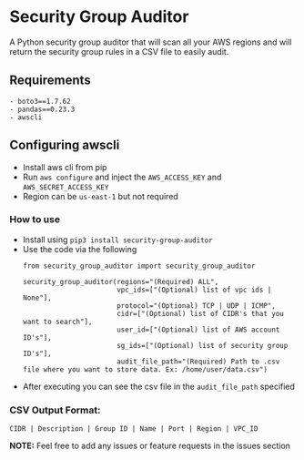 # Security Group Auditor

A Python security group auditor that will scan all your AWS regions and
will return the security group rules in a CSV file to easily audit.

## Requirements
    - boto3==1.7.62
    - pandas==0.23.3
    - awscli

## Configuring awscli
- Install aws cli from pip
- Run `aws configure` and inject the `AWS_ACCESS_KEY` and `AWS_SECRET_ACCESS_KEY`
- Region can be `us-east-1` but not required

### How to use
- Install using `pip3 install security-group-auditor`
- Use the code via the following
    ```
    from security_group_auditor import security_group_auditor

    security_group_auditor(regions="(Required) ALL",
                           vpc_ids=["(Optional) list of vpc ids | None"],
                           protocol="(Optional) TCP | UDP | ICMP",
                           cidr=["(Optional) list of CIDR's that you want to search"],
                           user_id=["(Optional) list of AWS account ID's"],
                           sg_ids=["(Optional) list of security group ID's"],
                           audit_file_path="(Required) Path to .csv file where you want to store data. Ex: /home/user/data.csv")
    ```
- After executing you can see the csv file in the `audit_file_path` specified

### CSV Output Format:

`CIDR | Description | Group ID | Name | Port | Region | VPC_ID`

**NOTE:** Feel free to add any issues or feature requests in the issues section
